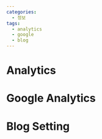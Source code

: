 ```yaml
---
categories: 
  - 정보
tags: 
  - analytics
  - google
  - blog
---
```


# Analytics


# Google Analytics


# Blog Setting
<!--stackedit_data:
eyJoaXN0b3J5IjpbNjc1MDc5NDUxXX0=
-->